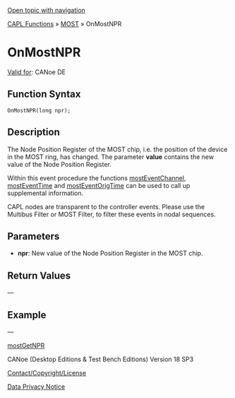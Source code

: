[Open topic with navigation](../../../../../CANoeDEFamily.htm#Topics/CAPLFunctions/MOST/EventProcedures/CAPLfunctionOnMOSTNPR.md)

[CAPL Functions](../../CAPLfunctions.md) » [MOST](../CAPLfunctionsMOSTOverview.md) » OnMostNPR

# OnMostNPR

[Valid for](../../../Shared/FeatureAvailability.md): CANoe DE

## Function Syntax

```
OnMostNPR(long npr);
```

## Description

The Node Position Register of the MOST chip, i.e. the position of the device in the MOST ring, has changed. The parameter **value** contains the new value of the Node Position Register.

Within this event procedure the functions [mostEventChannel](../Functions/CAPLfunctionMOSTEvent.md), [mostEventTime](../Functions/CAPLfunctionMOSTEvent.md) and [mostEventOrigTime](../Functions/CAPLfunctionMOSTEvent.md) can be used to call up supplemental information.

CAPL nodes are transparent to the controller events. Please use the Multibus Filter or MOST Filter, to filter these events in nodal sequences.

## Parameters

- **npr**: New value of the Node Position Register in the MOST chip.

## Return Values

—

## Example

—

[mostGetNPR](../Functions/CAPLfunctionMOSTGetNPR.md)

CANoe (Desktop Editions & Test Bench Editions) Version 18 SP3

[Contact/Copyright/License](../../../Shared/ContactCopyrightLicense.md)

[Data Privacy Notice](https://www.vector.com/int/en/company/get-info/privacy-policy/)
